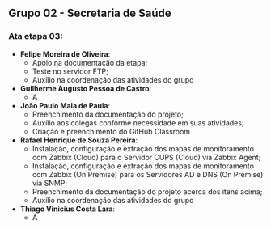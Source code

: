 ## Grupo 02 - Secretaria de Saúde
### Ata etapa 03:
- **Felipe Moreira de Oliveira**:
  - Apoio na documentação da etapa;
  - ⁠Teste no servidor FTP;
  - ⁠Auxílio na coordenação das atividades do grupo
- **Guilherme Augusto Pessoa de Castro**:
  - A
- **João Paulo Maia de Paula**:
  - Preenchimento da documentação do projeto;
  - Auxílio aos colegas conforme necessidade em suas atividades;
  - Criação e preenchimento do GitHub Classroom
- **Rafael Henrique de Souza Pereira**:
  - Instalação, configuração e extração dos mapas de monitoramento com Zabbix (Cloud) para o Servidor CUPS (Cloud) via Zabbix Agent;
  - Instalação, configuração e extração dos mapas de monitoramento com Zabbix (On Premise) para os Servidores AD e DNS (On Premise) via SNMP;
  - Preenchimento da documentação do projeto acerca dos itens acima;
  - Auxílio na coordenação das atividades do grupo
- **Thiago Vinicius Costa Lara**:
  - A

